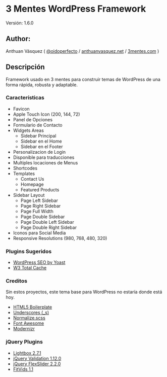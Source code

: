 # 3 Mentes WordPress Framework

Versión: 1.6.0

## Author:

Anthuan Vásquez ( [@oidoperfecto](https://twitter.com/odioperfecto) / [anthuanvasquez.net](http://anthuanvasquez.net) / [3mentes.com](http://3mentes.com) )

## Descripción
Framework usado en 3 mentes para construir temas de WordPress de una forma rápida, robusta y adaptable.

### Características
* Favicon
* Apple Touch Icon (200, 144, 72)
* Panel de Opciones
* Formulario de Contacto
* Widgets Areas
  * Sidebar Principal
  * Sidebar en el Home
  * Sidebar en el Footer
* Personalizacion de Login
* Disponible para traducciones
* Multiples locaciones de Menus
* Shortcodes
* Templates
  * Contact Us
  * Homepage
  * Featured Products
* Sidebar Layout
  * Page Left Sidebar
  * Page Right Sidebar
  * Page Full Width
  * Page Double Sidebar
  * Page Double Left Sidebar
  * Page Double Right Sidebar
* Iconos para Social Media
* Responsive Resolutions (980, 768, 480, 320)

### Plugins Sugeridos
* [WordPress SEO by Yoast](https://wordpress.org/plugins/wordpress-seo/)
* [W3 Total Cache](https://wordpress.org/plugins/w3-total-cache/)

### Creditos
Sin estos proyectos, este tema base para WordPress no estaría donde está hoy.

* [HTML5 Boilerplate](http://html5boilerplate.com/)
* [Underscores (_s)](http://underscores.me/)
* [Normalize.scss](https://github.com/JohnAlbin/normalize-scss)
* [Font Awesome](http://fortawesome.github.io/Font-Awesome/icons/)
* [Modernizr](http://modernizr.com/)

### jQuery Plugins
* [Lightbox 2.7.1](http://lokeshdhakar.com/projects/lightbox2/)
* [jQuery Validation 1.12.0](http://jqueryvalidation.org/)
* [jQuery FlexSlider 2.2.0](http://www.woothemes.com/flexslider/)
* [FitVids 1.1](http://fitvidsjs.com/)